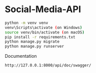 # Social-Media-API

```bash
python -m venv venv
venv\Scripts\activate (on Windows)
source venv/bin/activate (on macOS)
pip install -r requirements.txt
python manage.py migrate
python manage.py runserver
```

Documentation
```link
http://127.0.0.1:8000/api/doc/swagger/
```
